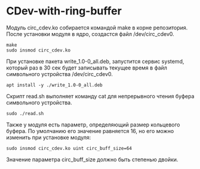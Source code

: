 # CDev-with-ring-buffer

Модуль circ_cdev.ko собирается командой make в корне репозитория.
После установки модуля в ядро, создастся файл /dev/circ_cdev0.
```
make
sudo insmod circ_cdev.ko
```
При установке пакета write_1.0-0_all.deb, запуcтится сервис systemd, который раз в 30 сек будет записывать текущее время в файл символьного устройства /dev/circ_cdev0.
```
apt install -y ./write_1.0-0_all.deb
```
Скрипт read.sh выполняет команду cat для непрерывного чтения буфера символьного устройства.
```
sudo ./read.sh
```
Также у модуля есть параметр, определяющий размер кольцевого буфера. По умолчанию его значение равняется 16, но его можно изменить при установке модуля:
```
sudo insmod circ_cdev.ko uint circ_buff_size=64
```
Значение параметра circ_buff_size должно быть степенью двойки.
